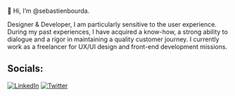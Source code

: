 👋 Hi, I’m @sebastienbourda.

Designer & Developer, I am particularly sensitive to the user experience.
During my past experiences, I have acquired a know-how, a strong ability to dialogue and a rigor in maintaining a quality customer journey.
I currently work as a freelancer for UX/UI design and front-end development missions.

## Socials:

<a href="https://linkedin.com/in/www.linkedin.com/in/sebastien-bourda"><img src="https://img.shields.io/badge/LinkedIn-%230077B5.svg?logo=linkedin&logoColor=white" alt="LinkedIn" /></a> <a href="https://twitter.com/@SebastienBourda"><img src="https://img.shields.io/badge/Twitter-%231DA1F2.svg?logo=Twitter&logoColor=white" alt="Twitter" /></a>
